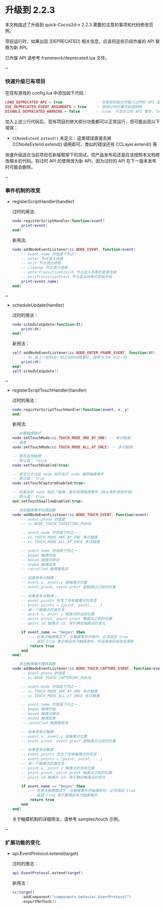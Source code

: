 # 升级到 2.2.3

本文档描述了升级到 quick-Cocos2d-x 2.2.3 需要的注意的事项和代码修改范例。

项目运行时，如果出现 [DEPRECATED] 相关信息，应该将这些已经作废的 API 替换为新 API。

已作废 API 请参考 framework/deprecated.lua 文件。

~

### 快速升级已有项目

在现有游戏的 config.lua 中添加如下代码：

```lua
LOAD_DEPRECATED_API = true               -- 在框架初始化时载入过时的 API 定义
USE_DEPRECATED_EVENT_ARGUMENTS = true    -- 使用过时的事件回调参数
DISABLE_DEPRECATED_WARNING = false       -- true: 不显示过时 API 警告，false: 要显示警告
```

加入上述三行代码后，现有项目的绝大部分功能都可以正常运行，但可能出现以下错误：

-   `CCNodeExtend.extend()` 未定义：这类错误直接去掉 CCNodeExtend.extend() 调用即可，类似的错误还有 CCLayer.extend() 等

快速升级适合当前项目在新版框架下的测试，但产品发布前还是应该按照本文档修改相关的代码。将过时 API 的使用改为新 API，因为过时的 API 在下一版本发布时可能会删除。

~


### 事件机制的改变

-   registerScriptHandler(handler)

    过时的用法:

    ```lua
    node:registerScriptHandler(function(event)
        print(event)
    end)
    ```

    新用法:

    ```lua
    node:addNodeEventListener(cc.NODE_EVENT, function(event)
        -- event.name 的值是下列之一：
        -- enter 节点进入场景
        -- exit 节点退出场景
        -- cleanup 节点进行清理
        -- enterTransitionFinish 节点进入场景的变换完成
        -- exitTransitionStart 节点退出场景的变换开始
        print(event.name)
    end)
    ```

~


-   scheduleUpdate(handler)

    过时的用法：

    ```lua
    node:scheduleUpdate(function(dt)
        print(dt)
    end)
    ```

    新用法：

    ```lua
    self:addNodeEventListener(cc.NODE_ENTER_FRAME_EVENT, function(dt)
        -- dt 是上一帧到这一帧之间的间隔事件，通常为 60 分之一秒
        print(dt)
    end)
    self:scheduleUpdate()
    ```

~


-   registerScriptTouchHandler(handler)

    过时的用法：

    ```lua
    node:registerScriptTouchHandler(function(event, x, y)
    end)
    ```

    新用法:

    ```lua
    -- 设置触摸模式
    node:setTouchMode(cc.TOUCH_MODE_ONE_BY_ONE) -- 单点触摸
    -- 或者
    node:setTouchMode(cc.TOUCH_MODE_ALL_AT_ONCE) -- 多点触摸

    -- 是否启用触摸
    -- 默认值： false
    node:setTouchEnabled(true)

    -- 是否允许当前 node 和所有子 node 捕获触摸事件
    -- 默认值： true
    node:setTouchCaptureEnabled(true)

    -- 如果当前 node 响应了触摸，是否吞噬触摸事件（阻止事件继续传递）
    -- 默认值： true
    not:setTouchSwallowEnabled(true)

    -- 添加触摸事件处理函数
    node:addNodeEventListener(cc.NODE_TOUCH_EVENT, function(event)
        -- event.phase 的值是：
        -- cc.NODE_TOUCH_TARGETING_PHASE

        -- event.mode 的值是下列之一：
        -- cc.TOUCH_MODE_ONE_BY_ONE 单点触摸
        -- cc.TOUCH_MODE_ALL_AT_ONCE 多点触摸

        -- event.name 的值是下列之一：
        -- began 触摸开始
        -- moved 触摸点移动
        -- ended 触摸结束
        -- cancelled 触摸被取消

        -- 如果是单点触摸：
        -- event.x, event.y 是触摸点位置
        -- event.prevX, event.prevY 是触摸点之前的位置

        -- 如果是多点触摸：
        -- event.points 包含了所有触摸点的信息
        -- event.points = {point, point, ...}
        -- 每一个触摸点的值包含：
        -- point.x, point.y 触摸点的当前位置
        -- point.prevX, point.prevY 触摸点之前的位置
        -- point.id 触摸点 id，用于确定触摸点的变化

        if event.name == "began" then
            -- 在单点触摸模式下：在触摸事件开始时，必须返回 true
            -- 返回 true 表示响应本次触摸事件，并且接收后续状态更新
            return true
        end
    end)

    -- 添加触摸事件捕获函数
    node:addNodeEventListener(cc.NODE_TOUCH_CAPTURE_EVENT, function(event)
        -- event.phase 的值是：
        -- cc.NODE_TOUCH_CAPTURING_PHASE

        -- event.mode 的值是下列之一：
        -- cc.TOUCH_MODE_ONE_BY_ONE 单点触摸
        -- cc.TOUCH_MODE_ALL_AT_ONCE 多点触摸

        -- event.name 的值是下列之一：
        -- began 触摸开始
        -- moved 触摸点移动
        -- ended 触摸结束
        -- cancelled 触摸被取消

        -- 如果是单点触摸：
        -- event.x, event.y 是触摸点位置
        -- event.prevX, event.prevY 是触摸点之前的位置

        -- 如果是多点触摸：
        -- event.points 包含了所有触摸点的信息
        -- event.points = {point, point, ...}
        -- 每一个触摸点的值包含：
        -- point.x, point.y 触摸点的当前位置
        -- point.prevX, point.prevY 触摸点之前的位置
        -- point.id 触摸点 id，用于确定触摸点的变化

        if event.name == "began" then
            -- 在单点触摸模式下：在触摸事件开始捕获时，必须返回 true
            -- 返回 true 表示要捕获本次触摸事件
            return true
        end
    end)
    ```

    关于触摸机制的详细用法，请参考 samples/touch 示例。

~


### 扩展功能的变化

-   api.EventProtocol.extend(target)

    过时的用法：

    ```lua
    api.EventProtocol.extend(target)
    ```

    新用法：

    ```lua
    cc(target)
        :addComponent("components.behavior.EventProtocol")
        :exportMethods()
    ```
